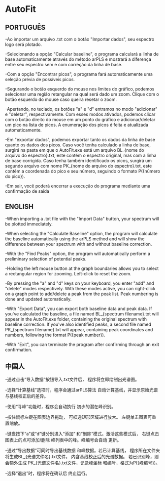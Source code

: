 # AutoFit

## PORTUGUÊS

-Ao importar um arquivo .txt com o botão "Importar dados", seu
 espectro logo será plotado.
 
-Selecionando a opção "Calcular baseline", o programa calculará
 a linha de base automaticamente através do método arPLS e mostrará
 a diferença entre seu espectro sem e com correção da linha de base.
 
-Com a opção "Encontrar picos", o programa fará automaticamente uma
 seleção prévia de possíveis picos.
 
-Segurando o botão esquerdo do mouse nos limites do gráfico, podemos
 selecionar uma região retangular na qual será dado um zoom. Clique 
 com o botão esquerdo do mouse caso queira resetar o zoom.
 
-Apertando, no teclado, os botões "a" e "d" entramos no modo "adicionar"
 e "deletar", respectivamente. Com esses modos ativados, podemos clicar
 com o botão direito do mouse em um ponto do gráfico e adicionar/deletar 
 um pico na lista de picos. A enumeração dos picos é feita e atualizada 
 automaticamente.
 
-Em "exportar dados", podemos exportar tanto os dados da linha de base
 quanto os dados dos picos. Caso você tenha calculado a linha de base, 
 surgirá na pasta em que o AutoFit.exe está um arquivo BL_{nome do arquivo 
 do espectro}.txt, este contém o espectro original, mas com a linha de base 
 corrigida. Caso tenha também identificado os picos, surgirá um segundo arquivo
 com nome PK_{nome do arquivo do espectro}.txt, este contém a coordenada do pico
 e seu número, seguindo o formato P({número do pico}).
 
-Em sair, você poderá encerrar a execução do programa mediante uma confirmação 
 de saída

## ENGLISH

-When importing a .txt file with the "Import Data" button, your
 spectrum will be plotted immediately.
 
-When selecting the "Calculate Baseline" option, the program will calculate
 the baseline automatically using the arPLS method and will show
 the difference between your spectrum with and without baseline correction.
 
-With the "Find Peaks" option, the program will automatically perform
 a preliminary selection of potential peaks.
 
-Holding the left mouse button at the graph boundaries allows you to
 select a rectangular region for zooming. Left-click
 to reset the zoom.
 
-By pressing the "a" and "d" keys on your keyboard, you enter "add"
 and "delete" modes respectively. With these modes active, you can right-click
 on a graph point to add/delete
 a peak from the peak list. Peak numbering is done and updated
 automatically.
 
-With "Export Data", you can export both baseline data
 and peak data. If you've calculated the baseline,
 a file named BL_{spectrum filename}.txt will appear in the AutoFit.exe
 folder, containing the original spectrum with baseline correction.
 If you've also identified peaks, a second file
 named PK_{spectrum filename}.txt will appear, containing peak coordinates
 and numbers, following the format P({peak number}).
 
-With "Exit", you can terminate the program after confirming
 through an exit confirmation.

## 中国人

-通过点击“导入数据”按钮导入.txt文件后，
 程序将立即绘制出光谱图。
 
-选择“计算基线”选项时，程序会通过arPLS算法
 自动计算基线，并显示原始光谱与基线校正后的差异。
 
-使用“寻峰”功能时，程序会自动执行
 初步的潜在峰识别。
 
-按住鼠标左键在图表边界拖动，
 可框选矩形区域进行放大。
 左键单击图表可重置缩放。
 
-键盘按下“a”或“d”键分别进入“添加”
 和“删除”模式。激活这些模式后，
 右键点击图表上的点可添加/删除
 峰列表中的峰。峰编号会自动
 更新。
 
-通过“导出数据”可同时导出基线数据
 和峰数据。若已计算基线，
 程序所在文件夹将生成BL_{光谱文件名}.txt文件，
 内含基线校正后的光谱数据。
 若已识别峰，则会额外生成
 PK_{光谱文件名}.txt文件，记录峰坐标
 和编号，格式为P({峰编号})。
 
-选择“退出”时，程序将在确认后
 终止运行。
